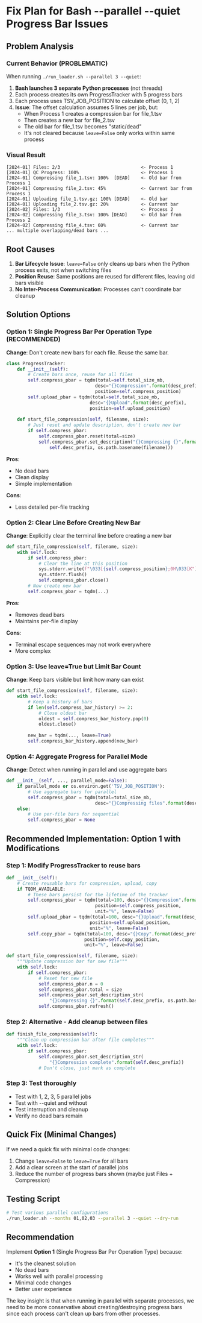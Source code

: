 # Fix Plan for Bash --parallel --quiet Progress Bar Issues

## Problem Analysis

### Current Behavior (PROBLEMATIC)
When running `./run_loader.sh --parallel 3 --quiet`:

1. **Bash launches 3 separate Python processes** (not threads)
2. Each process creates its own ProgressTracker with 5 progress bars
3. Each process uses TSV_JOB_POSITION to calculate offset (0, 1, 2)
4. **Issue**: The offset calculation assumes 5 lines per job, but:
   - When Process 1 creates a compression bar for file_1.tsv
   - Then creates a new bar for file_2.tsv
   - The old bar for file_1.tsv becomes "static/dead"
   - It's not cleared because `leave=False` only works within same process

### Visual Result
```
[2024-01] Files: 2/3                              <- Process 1
[2024-01] QC Progress: 100%                       <- Process 1
[2024-01] Compressing file_1.tsv: 100%  [DEAD]    <- Old bar from Process 1
[2024-01] Compressing file_2.tsv: 45%             <- Current bar from Process 1
[2024-01] Uploading file_1.tsv.gz: 100% [DEAD]    <- Old bar
[2024-01] Uploading file_2.tsv.gz: 20%            <- Current bar
[2024-02] Files: 1/3                              <- Process 2
[2024-02] Compressing file_3.tsv: 100% [DEAD]     <- Old bar from Process 2
[2024-02] Compressing file_4.tsv: 60%             <- Current bar
... multiple overlapping/dead bars ...
```

## Root Causes

1. **Bar Lifecycle Issue**: `leave=False` only cleans up bars when the Python process exits, not when switching files
2. **Position Reuse**: Same positions are reused for different files, leaving old bars visible
3. **No Inter-Process Communication**: Processes can't coordinate bar cleanup

## Solution Options

### Option 1: Single Progress Bar Per Operation Type (RECOMMENDED)
**Change**: Don't create new bars for each file. Reuse the same bar.

```python
class ProgressTracker:
    def __init__(self):
        # Create bars once, reuse for all files
        self.compress_pbar = tqdm(total=self.total_size_mb, 
                                 desc="{}Compression".format(desc_prefix),
                                 position=self.compress_position)
        self.upload_pbar = tqdm(total=self.total_size_mb,
                               desc="{}Upload".format(desc_prefix),
                               position=self.upload_position)
        
    def start_file_compression(self, filename, size):
        # Just reset and update description, don't create new bar
        if self.compress_pbar:
            self.compress_pbar.reset(total=size)
            self.compress_pbar.set_description("{}Compressing {}".format(
                self.desc_prefix, os.path.basename(filename)))
```

**Pros**: 
- No dead bars
- Clean display
- Simple implementation

**Cons**:
- Less detailed per-file tracking

### Option 2: Clear Line Before Creating New Bar
**Change**: Explicitly clear the terminal line before creating a new bar

```python
def start_file_compression(self, filename, size):
    with self.lock:
        if self.compress_pbar:
            # Clear the line at this position
            sys.stderr.write(f"\033[{self.compress_position};0H\033[K")
            sys.stderr.flush()
            self.compress_pbar.close()
        # Now create new bar
        self.compress_pbar = tqdm(...)
```

**Pros**:
- Removes dead bars
- Maintains per-file display

**Cons**:
- Terminal escape sequences may not work everywhere
- More complex

### Option 3: Use leave=True but Limit Bar Count
**Change**: Keep bars visible but limit how many can exist

```python
def start_file_compression(self, filename, size):
    with self.lock:
        # Keep a history of bars
        if len(self.compress_bar_history) >= 2:
            # Close oldest bar
            oldest = self.compress_bar_history.pop(0)
            oldest.close()
        
        new_bar = tqdm(..., leave=True)
        self.compress_bar_history.append(new_bar)
```

### Option 4: Aggregate Progress for Parallel Mode
**Change**: Detect when running in parallel and use aggregate bars

```python
def __init__(self, ..., parallel_mode=False):
    if parallel_mode or os.environ.get('TSV_JOB_POSITION'):
        # Use aggregate bars for parallel
        self.compress_pbar = tqdm(total=total_size_mb,
                                 desc="{}Compressing files".format(desc_prefix))
    else:
        # Use per-file bars for sequential
        self.compress_pbar = None
```

## Recommended Implementation: Option 1 with Modifications

### Step 1: Modify ProgressTracker to reuse bars

```python
def __init__(self):
    # Create reusable bars for compression, upload, copy
    if TQDM_AVAILABLE:
        # These bars persist for the lifetime of the tracker
        self.compress_pbar = tqdm(total=100, desc="{}Compression".format(desc_prefix),
                                 position=self.compress_position, 
                                 unit="%", leave=False)
        self.upload_pbar = tqdm(total=100, desc="{}Upload".format(desc_prefix),
                               position=self.upload_position,
                               unit="%", leave=False)
        self.copy_pbar = tqdm(total=100, desc="{}Copy".format(desc_prefix),
                             position=self.copy_position,
                             unit="%", leave=False)

def start_file_compression(self, filename, size):
    """Update compression bar for new file"""
    with self.lock:
        if self.compress_pbar:
            # Reset for new file
            self.compress_pbar.n = 0
            self.compress_pbar.total = size
            self.compress_pbar.set_description_str(
                "{}Compressing {}".format(self.desc_prefix, os.path.basename(filename)))
            self.compress_pbar.refresh()
```

### Step 2: Alternative - Add cleanup between files

```python
def finish_file_compression(self):
    """Clean up compression bar after file completes"""
    with self.lock:
        if self.compress_pbar:
            self.compress_pbar.set_description_str(
                "{}Compression complete".format(self.desc_prefix))
            # Don't close, just mark as complete
```

### Step 3: Test thoroughly
- Test with 1, 2, 3, 5 parallel jobs
- Test with --quiet and without
- Test interruption and cleanup
- Verify no dead bars remain

## Quick Fix (Minimal Changes)

If we need a quick fix with minimal code changes:

1. Change `leave=False` to `leave=True` for all bars
2. Add a clear screen at the start of parallel jobs
3. Reduce the number of progress bars shown (maybe just Files + Compression)

## Testing Script

```bash
# Test various parallel configurations
./run_loader.sh --months 01,02,03 --parallel 3 --quiet --dry-run
```

## Recommendation

Implement **Option 1** (Single Progress Bar Per Operation Type) because:
- It's the cleanest solution
- No dead bars
- Works well with parallel processing
- Minimal code changes
- Better user experience

The key insight is that when running in parallel with separate processes, we need to be more conservative about creating/destroying progress bars since each process can't clean up bars from other processes.